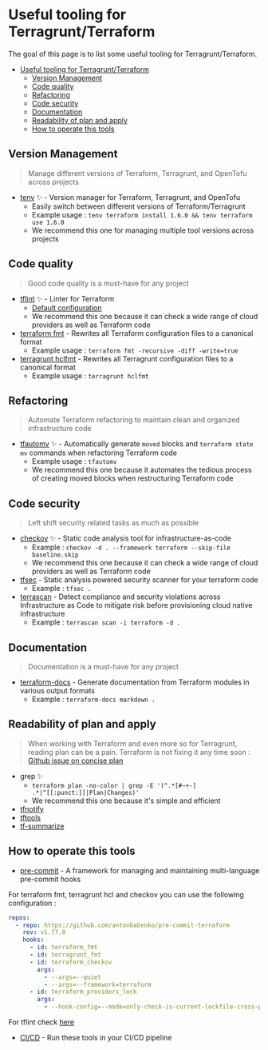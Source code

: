 # Useful tooling for Terragrunt/Terraform

The goal of this page is to list some useful tooling for Terragrunt/Terraform.

- [Useful tooling for Terragrunt/Terraform](#useful-tooling-for-terragruntterraform)
  - [Version Management](#version-management)
  - [Code quality](#code-quality)
  - [Refactoring](#refactoring)
  - [Code security](#code-security)
  - [Documentation](#documentation)
  - [Readability of plan and apply](#readability-of-plan-and-apply)
  - [How to operate this tools](#how-to-operate-this-tools)

## Version Management

> Manage different versions of Terraform, Terragrunt, and OpenTofu across projects

- [tenv](https://github.com/tofuutils/tenv) ✨ - Version manager for Terraform, Terragrunt, and OpenTofu
  - Easily switch between different versions of Terraform/Terragrunt
  - Example usage : `tenv terraform install 1.6.0 && tenv terraform use 1.6.0`
  - We recommend this one for managing multiple tool versions across projects

## Code quality

> Good code quality is a must-have for any project

- [tflint](tflint.md) ✨ - Linter for Terraform
  - [Default configuration](tflint.md#default-configuration)
  - We recommend this one because it can check a wide range of cloud providers as well as Terraform code
- [terraform fmt](https://developer.hashicorp.com/terraform/cli/commands/fmt) - Rewrites all Terraform configuration files to a canonical format
  - Example usage : `terraform fmt -recursive -diff -write=true`
- [terragrunt hclfmt](https://terragrunt.gruntwork.io/docs/reference/cli-options/#hclfmt) - Rewrites all Terragrunt configuration files to a canonical format
  - Example usage : `terragrunt hclfmt`

## Refactoring

> Automate Terraform refactoring to maintain clean and organized infrastructure code

- [tfautomv](tfautomv.md) ✨ - Automatically generate `moved` blocks and `terraform state mv` commands when refactoring Terraform code
  - Example usage : `tfautomv`
  - We recommend this one because it automates the tedious process of creating moved blocks when restructuring Terraform code

## Code security

> Left shift security related tasks as much as possible

- [checkov](https://github.com/bridgecrewio/checkov) ✨ - Static code analysis tool for infrastructure-as-code
  - Example : `checkov -d . --framework terraform --skip-file baseline.skip`
  - We recommend this one because it can check a wide range of cloud providers as well as Terraform code
- [tfsec](https://github.com/aquasecurity/tfsec) - Static analysis powered security scanner for your terraform code
  - Example : `tfsec .`
- [terrascan](https://runterrascan.io/) - Detect compliance and security violations across Infrastructure as Code to mitigate risk before provisioning cloud native infrastructure
  - Example : `terrascan scan -i terraform -d .`

## Documentation

> Documentation is a must-have for any project

- [terraform-docs](https://github.com/terraform-docs/terraform-docs) - Generate documentation from Terraform modules in various output formats
  - Example : `terraform-docs markdown .`

## Readability of plan and apply

> When working with Terraform and even more so for Terragrunt, reading plan can be a pain.
> Terraform is not fixing it any time soon : [Github issue on concise plan](https://github.com/hashicorp/terraform/issues/10507)

- grep ✨
  - `terraform plan -no-color | grep -E '(^.*[#~+-] .*|^[[:punct:]]|Plan|Changes)'`
  - We recommend this one because it's simple and efficient
- [tfnotify](https://github.com/mercari/tfnotify)
- [tftools](https://github.com/containerscrew/tftools)
- [tf-summarize](https://github.com/dineshba/tf-summarize)

## How to operate this tools

- [pre-commit](https://pre-commit.com/) - A framework for managing and maintaining multi-language pre-commit hooks

For terraform fmt, terragrunt hcl and checkov you can use the following configuration :

```yaml
repos:
  - repo: https://github.com/antonbabenko/pre-commit-terraform
    rev: v1.77.0
    hooks:
      - id: terraform_fmt
      - id: terragrunt_fmt
      - id: terraform_checkov
        args:
          - --args=--quiet
          - --args=--framework=terraform
      - id: terraform_providers_lock
        args:
          - --hook-config=--mode=only-check-is-current-lockfile-cross-platform
```

For tflint check [here](tflint.md#how-to-use-it)

- [CI/CD](tbd) - Run these tools in your CI/CD pipeline
